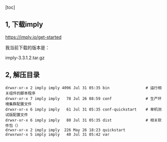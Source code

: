 [toc]





## 1, 下载imply

https://imply.io/get-started

我当前下载的版本是：

imply-3.3.1.2.tar.gz



## 2,  解压目录

```shell
drwxr-xr-x 2 imply imply 4096 Jul 31 05:35 bin                # 运行相关组件的脚本程序
drwxr-xr-x 7 imply imply   78 Jul 26 08:59 conf               # 生产环境集群配置文件
drwxr-xr-x 6 imply imply   61 Jul 31 05:35 conf-quickstart    # 单机测试版配置文件
drwxr-xr-x 6 imply imply   80 Jul 31 05:35 dist               # 相关软件包（）
drwxr-xr-x 2 imply imply  226 May 26 18:23 quickstart
drwxrwxr-x 5 imply imply   40 Jul 31 05:42 var
```

